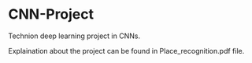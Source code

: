 # CNN-Project
Technion deep learning project in CNNs.

Explaination about the project can be found in Place_recognition.pdf file.
